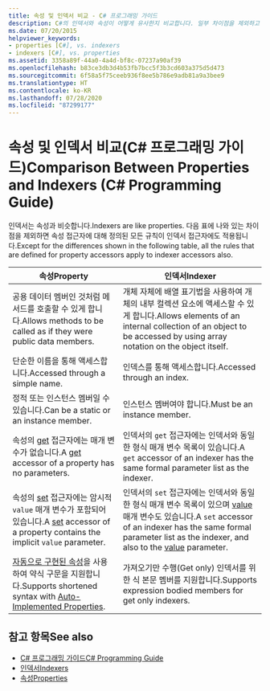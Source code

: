 ```yaml
---
title: 속성 및 인덱서 비교 - C# 프로그래밍 가이드
description: C#의 인덱서와 속성이 어떻게 유사한지 비교합니다. 일부 차이점을 제외하고 속성 접근자에 정의된 규칙이 인덱서 접근자에 적용됩니다.
ms.date: 07/20/2015
helpviewer_keywords:
- properties [C#], vs. indexers
- indexers [C#], vs. properties
ms.assetid: 3358a89f-44a0-4a4d-bf8c-07237a90af39
ms.openlocfilehash: b83ce3db3d4b53fb7bcc5f3b3cd603a375d5d473
ms.sourcegitcommit: 6f58a5f75ceeb936f8ee5b786e9adb81a9a3bee9
ms.translationtype: HT
ms.contentlocale: ko-KR
ms.lasthandoff: 07/28/2020
ms.locfileid: "87299177"
---
```

# <a name="comparison-between-properties-and-indexers-c-programming-guide"></a><span data-ttu-id="cd6bb-104">속성 및 인덱서 비교(C# 프로그래밍 가이드)</span><span class="sxs-lookup"><span data-stu-id="cd6bb-104">Comparison Between Properties and Indexers (C# Programming Guide)</span></span>
<span data-ttu-id="cd6bb-105">인덱서는 속성과 비슷합니다.</span><span class="sxs-lookup"><span data-stu-id="cd6bb-105">Indexers are like properties.</span></span> <span data-ttu-id="cd6bb-106">다음 표에 나와 있는 차이점을 제외하면 속성 접근자에 대해 정의된 모든 규칙이 인덱서 접근자에도 적용됩니다.</span><span class="sxs-lookup"><span data-stu-id="cd6bb-106">Except for the differences shown in the following table, all the rules that are defined for property accessors apply to indexer accessors also.</span></span>  
  
|<span data-ttu-id="cd6bb-107">속성</span><span class="sxs-lookup"><span data-stu-id="cd6bb-107">Property</span></span>|<span data-ttu-id="cd6bb-108">인덱서</span><span class="sxs-lookup"><span data-stu-id="cd6bb-108">Indexer</span></span>|  
|--------------|-------------|  
|<span data-ttu-id="cd6bb-109">공용 데이터 멤버인 것처럼 메서드를 호출할 수 있게 합니다.</span><span class="sxs-lookup"><span data-stu-id="cd6bb-109">Allows methods to be called as if they were public data members.</span></span>|<span data-ttu-id="cd6bb-110">개체 자체에 배열 표기법을 사용하여 개체의 내부 컬렉션 요소에 액세스할 수 있게 합니다.</span><span class="sxs-lookup"><span data-stu-id="cd6bb-110">Allows elements of an internal collection of an object to be accessed by using array notation on the object itself.</span></span>|  
|<span data-ttu-id="cd6bb-111">단순한 이름을 통해 액세스합니다.</span><span class="sxs-lookup"><span data-stu-id="cd6bb-111">Accessed through a simple name.</span></span>|<span data-ttu-id="cd6bb-112">인덱스를 통해 액세스합니다.</span><span class="sxs-lookup"><span data-stu-id="cd6bb-112">Accessed through an index.</span></span>|  
|<span data-ttu-id="cd6bb-113">정적 또는 인스턴스 멤버일 수 있습니다.</span><span class="sxs-lookup"><span data-stu-id="cd6bb-113">Can be a static or an instance member.</span></span>|<span data-ttu-id="cd6bb-114">인스턴스 멤버여야 합니다.</span><span class="sxs-lookup"><span data-stu-id="cd6bb-114">Must be an instance member.</span></span>|  
|<span data-ttu-id="cd6bb-115">속성의 [get](../../language-reference/keywords/get.md) 접근자에는 매개 변수가 없습니다.</span><span class="sxs-lookup"><span data-stu-id="cd6bb-115">A [get](../../language-reference/keywords/get.md) accessor of a property has no parameters.</span></span>|<span data-ttu-id="cd6bb-116">인덱서의 `get` 접근자에는 인덱서와 동일한 형식 매개 변수 목록이 있습니다.</span><span class="sxs-lookup"><span data-stu-id="cd6bb-116">A `get` accessor of an indexer has the same formal parameter list as the indexer.</span></span>|  
|<span data-ttu-id="cd6bb-117">속성의 [set](../../language-reference/keywords/set.md) 접근자에는 암시적 `value` 매개 변수가 포함되어 있습니다.</span><span class="sxs-lookup"><span data-stu-id="cd6bb-117">A [set](../../language-reference/keywords/set.md) accessor of a property contains the implicit `value` parameter.</span></span>|<span data-ttu-id="cd6bb-118">인덱서의 `set` 접근자에는 인덱서와 동일한 형식 매개 변수 목록이 있으며 [value](../../language-reference/keywords/value.md) 매개 변수도 있습니다.</span><span class="sxs-lookup"><span data-stu-id="cd6bb-118">A `set` accessor of an indexer has the same formal parameter list as the indexer, and also to the [value](../../language-reference/keywords/value.md) parameter.</span></span>|  
|<span data-ttu-id="cd6bb-119">[자동으로 구현된 속성](../classes-and-structs/auto-implemented-properties.md)을 사용하여 약식 구문을 지원합니다.</span><span class="sxs-lookup"><span data-stu-id="cd6bb-119">Supports shortened syntax with [Auto-Implemented Properties](../classes-and-structs/auto-implemented-properties.md).</span></span>|<span data-ttu-id="cd6bb-120">가져오기만 수행(Get only) 인덱서를 위한 식 본문 멤버를 지원합니다.</span><span class="sxs-lookup"><span data-stu-id="cd6bb-120">Supports expression bodied members for get only indexers.</span></span>|  
  
## <a name="see-also"></a><span data-ttu-id="cd6bb-121">참고 항목</span><span class="sxs-lookup"><span data-stu-id="cd6bb-121">See also</span></span>

- [<span data-ttu-id="cd6bb-122">C# 프로그래밍 가이드</span><span class="sxs-lookup"><span data-stu-id="cd6bb-122">C# Programming Guide</span></span>](../index.md)
- [<span data-ttu-id="cd6bb-123">인덱서</span><span class="sxs-lookup"><span data-stu-id="cd6bb-123">Indexers</span></span>](./index.md)
- [<span data-ttu-id="cd6bb-124">속성</span><span class="sxs-lookup"><span data-stu-id="cd6bb-124">Properties</span></span>](../classes-and-structs/properties.md)

